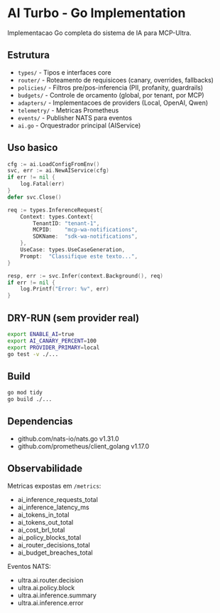 # AI Turbo - Go Implementation

Implementacao Go completa do sistema de IA para MCP-Ultra.

## Estrutura

- `types/` - Tipos e interfaces core
- `router/` - Roteamento de requisicoes (canary, overrides, fallbacks)
- `policies/` - Filtros pre/pos-inferencia (PII, profanity, guardrails)
- `budgets/` - Controle de orcamento (global, por tenant, por MCP)
- `adapters/` - Implementacoes de providers (Local, OpenAI, Qwen)
- `telemetry/` - Metricas Prometheus
- `events/` - Publisher NATS para eventos
- `ai.go` - Orquestrador principal (AIService)

## Uso basico

```go
cfg := ai.LoadConfigFromEnv()
svc, err := ai.NewAIService(cfg)
if err != nil {
    log.Fatal(err)
}
defer svc.Close()

req := types.InferenceRequest{
    Context: types.Context{
        TenantID: "tenant-1",
        MCPID:    "mcp-wa-notifications",
        SDKName:  "sdk-wa-notifications",
    },
    UseCase: types.UseCaseGeneration,
    Prompt:  "Classifique este texto...",
}

resp, err := svc.Infer(context.Background(), req)
if err != nil {
    log.Printf("Error: %v", err)
}
```

## DRY-RUN (sem provider real)

```bash
export ENABLE_AI=true
export AI_CANARY_PERCENT=100
export PROVIDER_PRIMARY=local
go test -v ./...
```

## Build

```bash
go mod tidy
go build ./...
```

## Dependencias

- github.com/nats-io/nats.go v1.31.0
- github.com/prometheus/client_golang v1.17.0

## Observabilidade

Metricas expostas em `/metrics`:
- ai_inference_requests_total
- ai_inference_latency_ms
- ai_tokens_in_total
- ai_tokens_out_total
- ai_cost_brl_total
- ai_policy_blocks_total
- ai_router_decisions_total
- ai_budget_breaches_total

Eventos NATS:
- ultra.ai.router.decision
- ultra.ai.policy.block
- ultra.ai.inference.summary
- ultra.ai.inference.error
